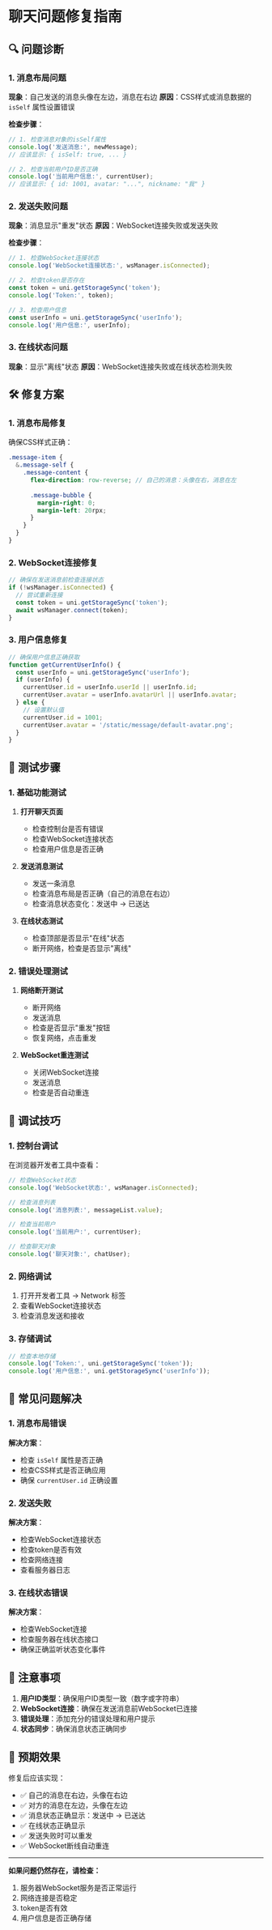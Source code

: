 # 聊天问题修复指南

## 🔍 **问题诊断**

### 1. 消息布局问题
**现象**：自己发送的消息头像在左边，消息在右边
**原因**：CSS样式或消息数据的 `isSelf` 属性设置错误

**检查步骤**：
```javascript
// 1. 检查消息对象的isSelf属性
console.log('发送消息:', newMessage);
// 应该显示: { isSelf: true, ... }

// 2. 检查当前用户ID是否正确
console.log('当前用户信息:', currentUser);
// 应该显示: { id: 1001, avatar: "...", nickname: "我" }
```

### 2. 发送失败问题
**现象**：消息显示"重发"状态
**原因**：WebSocket连接失败或发送失败

**检查步骤**：
```javascript
// 1. 检查WebSocket连接状态
console.log('WebSocket连接状态:', wsManager.isConnected);

// 2. 检查token是否存在
const token = uni.getStorageSync('token');
console.log('Token:', token);

// 3. 检查用户信息
const userInfo = uni.getStorageSync('userInfo');
console.log('用户信息:', userInfo);
```

### 3. 在线状态问题
**现象**：显示"离线"状态
**原因**：WebSocket连接失败或在线状态检测失败

## 🛠️ **修复方案**

### 1. 消息布局修复
确保CSS样式正确：
```scss
.message-item {
  &.message-self {
    .message-content {
      flex-direction: row-reverse; // 自己的消息：头像在右，消息在左
      
      .message-bubble {
        margin-right: 0;
        margin-left: 20rpx;
      }
    }
  }
}
```

### 2. WebSocket连接修复
```javascript
// 确保在发送消息前检查连接状态
if (!wsManager.isConnected) {
  // 尝试重新连接
  const token = uni.getStorageSync('token');
  await wsManager.connect(token);
}
```

### 3. 用户信息修复
```javascript
// 确保用户信息正确获取
function getCurrentUserInfo() {
  const userInfo = uni.getStorageSync('userInfo');
  if (userInfo) {
    currentUser.id = userInfo.userId || userInfo.id;
    currentUser.avatar = userInfo.avatarUrl || userInfo.avatar;
  } else {
    // 设置默认值
    currentUser.id = 1001;
    currentUser.avatar = '/static/message/default-avatar.png';
  }
}
```

## 🧪 **测试步骤**

### 1. 基础功能测试
1. **打开聊天页面**
   - 检查控制台是否有错误
   - 检查WebSocket连接状态
   - 检查用户信息是否正确

2. **发送消息测试**
   - 发送一条消息
   - 检查消息布局是否正确（自己的消息在右边）
   - 检查消息状态变化：发送中 → 已送达

3. **在线状态测试**
   - 检查顶部是否显示"在线"状态
   - 断开网络，检查是否显示"离线"

### 2. 错误处理测试
1. **网络断开测试**
   - 断开网络
   - 发送消息
   - 检查是否显示"重发"按钮
   - 恢复网络，点击重发

2. **WebSocket重连测试**
   - 关闭WebSocket连接
   - 发送消息
   - 检查是否自动重连

## 🔧 **调试技巧**

### 1. 控制台调试
在浏览器开发者工具中查看：
```javascript
// 检查WebSocket状态
console.log('WebSocket状态:', wsManager.isConnected);

// 检查消息列表
console.log('消息列表:', messageList.value);

// 检查当前用户
console.log('当前用户:', currentUser);

// 检查聊天对象
console.log('聊天对象:', chatUser);
```

### 2. 网络调试
1. 打开开发者工具 → Network 标签
2. 查看WebSocket连接状态
3. 检查消息发送和接收

### 3. 存储调试
```javascript
// 检查本地存储
console.log('Token:', uni.getStorageSync('token'));
console.log('用户信息:', uni.getStorageSync('userInfo'));
```

## 🚨 **常见问题解决**

### 1. 消息布局错误
**解决方案**：
- 检查 `isSelf` 属性是否正确
- 检查CSS样式是否正确应用
- 确保 `currentUser.id` 正确设置

### 2. 发送失败
**解决方案**：
- 检查WebSocket连接状态
- 检查token是否有效
- 检查网络连接
- 查看服务器日志

### 3. 在线状态错误
**解决方案**：
- 检查WebSocket连接
- 检查服务器在线状态接口
- 确保正确监听状态变化事件

## 📝 **注意事项**

1. **用户ID类型**：确保用户ID类型一致（数字或字符串）
2. **WebSocket连接**：确保在发送消息前WebSocket已连接
3. **错误处理**：添加充分的错误处理和用户提示
4. **状态同步**：确保消息状态正确同步

## 🎯 **预期效果**

修复后应该实现：
- ✅ 自己的消息在右边，头像在右边
- ✅ 对方的消息在左边，头像在左边  
- ✅ 消息状态正确显示：发送中 → 已送达
- ✅ 在线状态正确显示
- ✅ 发送失败时可以重发
- ✅ WebSocket断线自动重连

---

**如果问题仍然存在，请检查：**
1. 服务器WebSocket服务是否正常运行
2. 网络连接是否稳定
3. token是否有效
4. 用户信息是否正确存储
